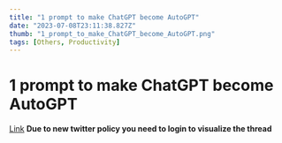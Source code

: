 ```yaml
---
title: "1 prompt to make ChatGPT become AutoGPT"
date: "2023-07-08T23:11:38.827Z"
thumb: "1_prompt_to_make_ChatGPT_become_AutoGPT.png"
tags: [Others, Productivity]
---
```


# 1 prompt to make ChatGPT become AutoGPT

[Link](https://twitter.com/Claybight/status/1650052303599161345)
**Due to new twitter policy you need to login to visualize the thread**
